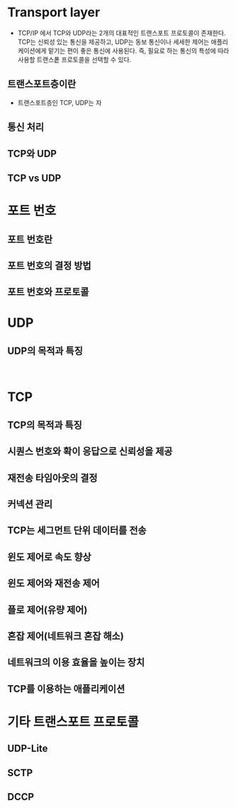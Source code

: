 # Transport layer
- TCP/IP 에서 TCP와 UDP라는 2개의 대표적인 트랜스포트 프로토콜이 존재한다. TCP는 신뢰성 있는 통신을 제공하고, UDP는 동보 통신이나 세세한 제어는 애플리케이션에게 맡기는 편이 좋은 통신에 사용된다. 즉, 필요로 하는 통신의 특성에 따라 사용할 트랜스퐅 프로토콜을 선택할 수 있다.
## 트랜스포트층이란
- 트랜스포트층인 TCP, UDP는 자
## 통신 처리
## TCP와 UDP
## TCP vs UDP

# 포트 번호
## 포트 번호란
## 포트 번호의 결정 방법
## 포트 번호와 프로토콜

# UDP
## UDP의 목적과 특징
<br/>

# TCP
## TCP의 목적과 특징
## 시퀀스 번호와 확이 응답으로 신뢰성을 제공
## 재전송 타임아웃의 결정
## 커넥션 관리
## TCP는 세그먼트 단위 데이터를 전송
## 윈도 제어로 속도 향상
## 윈도 제어와 재전송 제어
## 플로 제어(유량 제어)
## 혼잡 제어(네트워크 혼잡 해소)
## 네트워크의 이용 효율을 높이는 장치
## TCP를 이용하는 애플리케이션

# 기타 트랜스포트 프로토콜
## UDP-Lite
## SCTP
## DCCP
